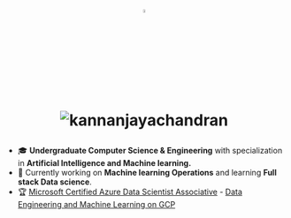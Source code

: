 <h1 align="center">
    
<p align="right">

<p align="center">
  <a href="https://twitter.com/kannanj362">
    <a href="https://www.linkedin.com/in/kannan-j-976502223/">
    <img src="https://skillicons.dev/icons?i=linkedin" width="4%"/>
  </a>
</p>
<img src="https://komarev.com/ghpvc/?username=kannanjayachandran&label=Profile%20views&color=0e75b6&style=flat"alt="kannanjayachandran"/> </p>
</h1>

- 🎓 **Undergraduate Computer Science & Engineering** with specialization in **Artificial Intelligence and Machine learning.** 
- 📌 Currently working on **Machine learning Operations** and learning **Full stack Data science**.
- 🏆 [Microsoft Certified Azure Data Scientist Associative](https://learn.microsoft.com/api/credentials/share/en-us/kannanjayachandran-2364/134F5A6BFDF08EE5?sharingId=3F429DD07346F073) - [Data Engineering and Machine Learning on GCP](https://coursera.org/share/720afb1a2a850ced564f75aab7f1a945)

